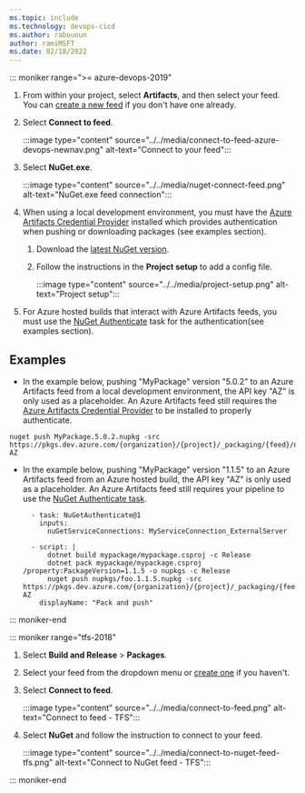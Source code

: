```yaml
---
ms.topic: include
ms.technology: devops-cicd
ms.author: rabououn
author: ramiMSFT
ms.date: 02/18/2022
---
```


::: moniker range=">= azure-devops-2019"

1. From within your project, select **Artifacts**, and then select your feed. You can [create a new feed](../../get-started-nuget.md#create-a-feed) if you don't have one already. 

1. Select **Connect to feed**.

    :::image type="content" source="../../media/connect-to-feed-azure-devops-newnav.png" alt-text="Connect to your feed":::

1. Select **NuGet.exe**.

    :::image type="content" source="../../media/nuget-connect-feed.png" alt-text="NuGet.exe feed connection":::

1. When using a local development environment, you must have the [Azure Artifacts Credential Provider](https://github.com/microsoft/artifacts-credprovider) installed which provides authentication when pushing or downloading packages (see examples section).

    1. Download the [latest NuGet version](https://www.nuget.org/downloads).

    1. Follow the instructions in the **Project setup** to add a config file. 

        :::image type="content" source="../../media/project-setup.png" alt-text="Project setup":::


1. For Azure hosted builds that interact with Azure Artifacts feeds, you must use the [NuGet Authenticate](https://docs.microsoft.com/azure/devops/pipelines/tasks/package/nuget-authenticate) task for the authentication(see examples section).

## Examples

- In the example below, pushing "MyPackage" version "5.0.2" to an Azure Artifacts feed from a local development environment, the API key "AZ" is only used as a placeholder. An Azure Artifacts feed still requires the [Azure Artifacts Credential Provider](https://github.com/microsoft/artifacts-credprovider) to be installed to properly authenticate.

```dotnetcli
nuget push MyPackage.5.0.2.nupkg -src https://pkgs.dev.azure.com/{organization}/{project}/_packaging/{feed}/nuget/v3/index.json AZ
```

- In the example below, pushing "MyPackage" version "1.1.5" to an Azure Artifacts feed from an Azure hosted build, the API key "AZ" is only used as a placeholder. An Azure Artifacts feed still requires your pipeline to use the [NuGet Authenticate task](https://docs.microsoft.com/azure/devops/pipelines/tasks/package/nuget-authenticate?view=azure-devops).

  ```cli
    - task: NuGetAuthenticate@1
      inputs:
        nuGetServiceConnections: MyServiceConnection_ExternalServer
        
    - script: |
        dotnet build mypackage/mypackage.csproj -c Release
        dotnet pack mypackage/mypackage.csproj /property:PackageVersion=1.1.5 -o nupkgs -c Release
        nuget push nupkgs/foo.1.1.5.nupkg -src https://pkgs.dev.azure.com/{organization}/{project}/_packaging/{feed}/nuget/v3/index.json AZ
      displayName: "Pack and push"          
  ```

::: moniker-end

::: moniker range="tfs-2018"

1. Select **Build and Release** > **Packages**.

1. Select your feed from the dropdown menu or [create one](../../get-started-nuget.md#create-a-feed) if you haven't. 

1. Select **Connect to feed**.

    :::image type="content" source="../../media/connect-to-feed.png" alt-text="Connect to feed - TFS":::

1. Select **NuGet** and follow the instruction to connect to your feed.

    :::image type="content" source="../../media/connect-to-nuget-feed-tfs.png" alt-text="Connect to NuGet feed - TFS":::

::: moniker-end
